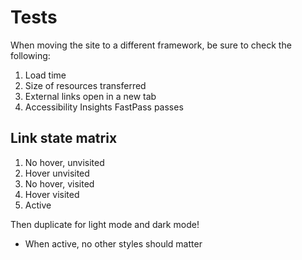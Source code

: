 # Tests

When moving the site to a different framework, be sure to check the following:

1. Load time
1. Size of resources transferred
1. External links open in a new tab
1. Accessibility Insights FastPass passes

## Link state matrix

1. No hover, unvisited
2. Hover unvisited
3. No hover, visited
4. Hover visited
5. Active

Then duplicate for light mode and dark mode!

- When active, no other styles should matter
